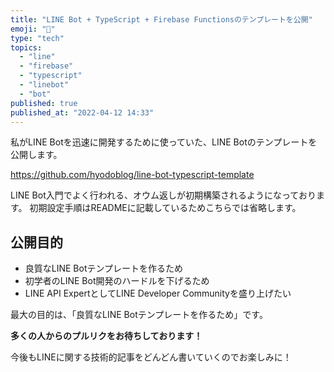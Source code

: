 ```yaml
---
title: "LINE Bot + TypeScript + Firebase Functionsのテンプレートを公開"
emoji: "🌊"
type: "tech"
topics:
  - "line"
  - "firebase"
  - "typescript"
  - "linebot"
  - "bot"
published: true
published_at: "2022-04-12 14:33"
---
```


私がLINE Botを迅速に開発するために使っていた、LINE Botのテンプレートを公開します。

https://github.com/hyodoblog/line-bot-typescript-template

LINE Bot入門でよく行われる、オウム返しが初期構築されるようになっております。
初期設定手順はREADMEに記載しているためこちらでは省略します。

## 公開目的

- 良質なLINE Botテンプレートを作るため
- 初学者のLINE Bot開発のハードルを下げるため
- LINE API ExpertとしてLINE Developer Communityを盛り上げたい

最大の目的は、「良質なLINE Botテンプレートを作るため」です。

**多くの人からのプルリクをお待ちしております！**

今後もLINEに関する技術的記事をどんどん書いていくのでお楽しみに！